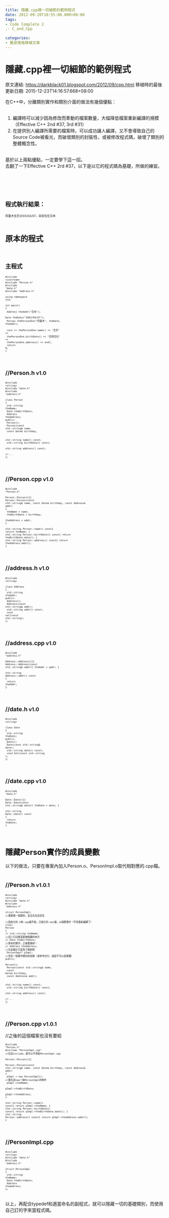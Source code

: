 ```yaml
---
title: 隱藏.cpp裡一切細節的範例程式
date: 2012-09-20T10:55:00.000+08:00
tags: 
- Code Complete 2
,- C_and_Cpp

categories:
- 舊部落格移植文章
---
```


# 隱藏.cpp裡一切細節的範例程式

原文連結: https://darkblack01.blogspot.com/2012/09/cpp.html
移植時的最後更新日期: 2015-12-23T14:16:57.668+08:00

在C++中，分離類別實作和類別介面的做法有幾個優點：<br /><br /><ol><li>編譯時可以減少因為修改而牽動的檔案數量，大幅降低檔案重新編譯的規模（Effective C++ 2nd #37, 3rd #31）</li><li>在提供別人編譯所需要的檔案時，可以成功讓人編譯，又不會導致自己的Source Code被看光，而破壞類別的封裝性，或被修改程式碼，破壞了類別的整體概念性。</li></ol><br />基於以上兩點優點，一定要學下這一招。<br />去翻了一下Effective C++ 2rd #37，以下是以它的程式碼為基礎，所做的練習。<br /><br /><a name='more'></a><br /><br /><br /><h2><span style="font-size: large;">程式執行結果：</span></h2><span style="font-size: xx-small;">阿童木生於2003/04/07，目前住在日本</span><br /><br /><h2><span style="font-size: x-large;">原本的程式</span></h2><br /><h3><b><span style="font-size: large;">主程式</span></b></h3><pre class="prettyprint"><span style="font-family: Courier New, Courier, monospace; font-size: xx-small;"><code class="language-cpp">#include &lt;iostream&gt;<br />#include "Person.h"<br />#include "date.h"<br />#include "address.h"<br /><br />using namespace std;<br /><br />int main()<br />{<br />    Address theAddr("日本");<br />    Date    theDate("2003/04/07");<br />    Person  thePersonOne("阿童木", theDate, theAddr);<br /> <br />    cout &lt;&lt; thePersonOne.name() &lt;&lt; "生於" &lt;&lt;<br />            thePersonOne.birthDate() &lt;&lt; "目前住在" &lt;&lt;<br />            thePersonOne.address() &lt;&lt; endl;<br />    return 0;<br />}</code></span></pre><br /><h3><span style="font-size: large;">//Person.h</span> v1.0</h3><pre class="prettyprint"><span style="font-family: Courier New, Courier, monospace; font-size: xx-small;"><code class="language-cpp">#include &lt;string&gt;<br />#include "date.h"<br />#include "address.h"<br /><br />class Person<br />{<br /> std::string theName;<br /> Date theBirthDate;<br /> Address theAddress;<br />public:<br />    Person();<br />    Person(const std::string&amp; name,<br />           const Date&amp; birthday,<br /><br />    std::string name() const;<br />    std::string birthDate() const;<br />    std::string address() const;<br />    //...<br />};</code></span></pre><br /><h3><span style="font-size: large;">//Person.cpp</span> v1.0</h3><pre class="prettyprint"><span style="font-family: Courier New, Courier, monospace; font-size: xx-small;"><code class="language-cpp">#include "Person.h"<br /><br />Person::Person(){}<br />Person::Person(const std::string&amp; name, const Date&amp; birthday, const Address&amp; addr)<br />{<br />    theName = name;<br />    theBirthDate = birthday;<br />    theAddress = addr;<br />}<br /><br />std::string Person::name()      const{ return theName;             }<br />std::string Person::birthDate() const{ return theBirthDate.date(); }<br />std::string Person::address()   const{ return theAddress.addr();   }</code></span></pre><br /><h3><span style="font-size: large;">//address.h</span> v1.0</h3><pre class="prettyprint"><span style="font-family: Courier New, Courier, monospace; font-size: xx-small;"><code class="language-cpp">#include &lt;string&gt;<br /><br />class Address<br />{<br />    std::string theAddr;<br />public:<br />    Address();<br />    Address(const std::string&amp; addr);  <br />    std::string addr() const;<br />    void set(const std::string);<br />};</code></span></pre><br /><h3><span style="font-size: large;">//address.cpp</span> v1.0</h3><pre class="prettyprint"><span style="font-family: Courier New, Courier, monospace; font-size: xx-small;"><code class="language-cpp">#include "address.h"<br /><br />Address::Address(){}<br />Address::Address(const std::string&amp; addr){ theAddr = addr; }<br /><br />std::string Address::addr() const<br />{<br />    return theAddr;<br />}</code></span></pre><br /><h3><span style="font-size: large;">//date.h</span> v1.0</h3><pre class="prettyprint"><span style="font-family: Courier New, Courier, monospace; font-size: xx-small;"><code class="language-cpp">#include &lt;string&gt;<br /><br />class Date<br />{<br />    std::string theDate;<br />public:<br />    Date();<br />    Date(const std::string&amp; date);<br />    std::string date() const;<br />    void Set(const std::string );<br />};</code></span></pre><br /><h3><span style="font-size: large;">//date.cpp</span>&nbsp;v1.0</h3><pre class="prettyprint"><span style="font-family: Courier New, Courier, monospace; font-size: xx-small;"><code class="language-cpp">#include "date.h"<br /><br />Date::Date(){}<br />Date::Date(const std::string&amp; date){ theDate = date; }<br /><br />std::string Date::date() const<br />{<br />    return theDate;<br />}</code></span></pre><br /><h2><span style="font-size: x-large;">隱藏Person實作的成員變數</span></h2>以下的做法，只要在專案內加入Person.o、PersonImpl.o取代相對應的.cpp檔。<br /><br /><h3><span style="font-size: large;">//Person.h</span>&nbsp;v1.0.1</h3><pre class="prettyprint"><span style="font-family: Courier New, Courier, monospace; font-size: xx-small;"><code class="language-cpp">#include &lt;string&gt;<br />#include "date.h"<br />#include "address.h"<br /><br />struct PersonImpl;  //要要做一個類別，並且先在這宣告<br />                   //因為它的.h和.cpp檔不給，只給它的.obj檔，以隔壁實作（不用重新編繹了）<br />class Person<br />{ <br />//  std::string theName;      //這三行註解是要被隱藏的地方<br />//  Date theBirthDate;        //原本的實作，之後要刪掉！<br />//  Address theAddress;       //在此顯示只是為了做對照<br />    PersonImpl* pImpl;        //宣告一個實作類別的指標（或參考也行，就是不可以是實體）<br />public:<br />    Person();<br />    Person(const std::string&amp; name, <br />           const Date&amp; birthday,<br />           const Address&amp; addr);<br /><br />    std::string name() const;<br />    std::string birthDate() const;<br />    std::string address() const;<br />    //...<br />};</code></span></pre><br /><h3><span style="font-size: large;">//Person.cpp</span>&nbsp;v1.0.1</h3><span style="font-family: inherit;">//之後的這個檔案也沒有要給</span><br /><pre class="prettyprint"><span style="font-family: Courier New, Courier, monospace; font-size: xx-small;"><code class="language-cpp">#include "Person.h"<br />#include "PersonImpl.cpp"        //在這include，就可以不用給PersonImpl.cpp<br /><br />Person::Person(){}<br /><br />Person::Person(const std::string&amp; name, const Date&amp; birthday, const Address&amp; addr)<br />{<br />    pImpl = new PersonImpl();   //要在這new一個PersonImpl的物件<br />    pImpl-&gt;theName;<br />    pImpl-&gt;theBirthDate;<br />    pImpl-&gt;theAddress;<br />}<br /><br />std::string Person::name()      const{ return pImpl-&gt;theName;             }<br />std::string Person::birthDate() const{ return pImpl-&gt;theBirthDate.date(); }<br />std::string Person::address()   const{ return pImpl-&gt;theAddress.addr();   }<br /></code></span></pre><br /><h3><span style="font-size: large;">//PersonImpl.cpp</span></h3><pre class="prettyprint"><span style="font-family: Courier New, Courier, monospace; font-size: xx-small;"><code class="language-cpp">#include &lt;string&gt;<br />#include "date.h"<br />#include "address.h"<br /><br />struct PersonImpl<br />{<br />    std::string theName;<br />    Date theBirthDate;<br />    Address theAddress;<br />};</code></span></pre><br />以上，再配合typedef和適當命名的副程式，就可以隱藏一切的基礎類別，而使用自己訂的字來當程式碼。
